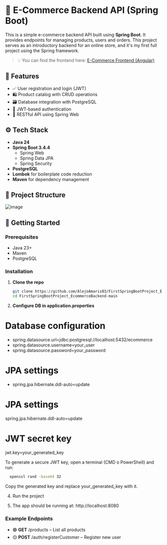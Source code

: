 # 🛒 E-Commerce Backend API (Spring Boot)

This is a simple e-commerce backend API built using **Spring Boot**. It provides endpoints for managing products, users and orders. This project serves as an introductory backend for an online store, and it's my first full project using the Spring framework.

> 💡 You can find the frontend here: [E-Commerce Frontend (Angular)](https://github.com/AlejoAmaris03/FirstSpringBootProject_EcommerceFrontend)

## 📌 Features

- ✅ User registration and login (JWT)
- 🛍️ Product catalog with CRUD operations
- 🗃️ Database integration with PostgreSQL
- 🔐 JWT-based authentication
- 📄 RESTful API using Spring Web

## ⚙️ Tech Stack

- **Java 24**
- **Spring Boot 3.4.4**
  - Spring Web
  - Spring Data JPA
  - Spring Security
- **PostgreSQL**
- **Lombok** for boilerplate code reduction
- **Maven** for dependency management

## 📁 Project Structure
![image](https://github.com/user-attachments/assets/dfe8759b-af8e-4e13-8e9a-9a08c0df3daf)

## 🚀 Getting Started

### Prerequisites

- Java 23+
- Maven
- PostgreSQL

### Installation

1. **Clone the repo**
   ```bash
   git clone https://github.com/AlejoAmaris03/FirstSpringBootProject_EcommerceBackend.git
   cd FirstSpringBootProject_EcommerceBackend-main

2. **Configure DB in application.properties**
# Database configuration
  - spring.datasource.url=jdbc:postgresql://localhost:5432/ecommerce
  - spring.datasource.username=your_user
  - spring.datasource.password=your_password

# JPA settings
 - spring.jpa.hibernate.ddl-auto=update

# JPA settings
spring.jpa.hibernate.ddl-auto=update

# JWT secret key
jwt.key=your_generated_key

To generate a secure JWT key, open a terminal (CMD o PowerShell) and run:
```bash
  openssl rand -base64 32
```

Copy the generated key and replace your_generated_key with it.

4. Run the project

5. The app should be running at: http://localhost:8080

### Example Endpoints
- 🟢 **GET** /products – List all products
- 🟡 **POST** /auth/registerCustomer – Register new user

